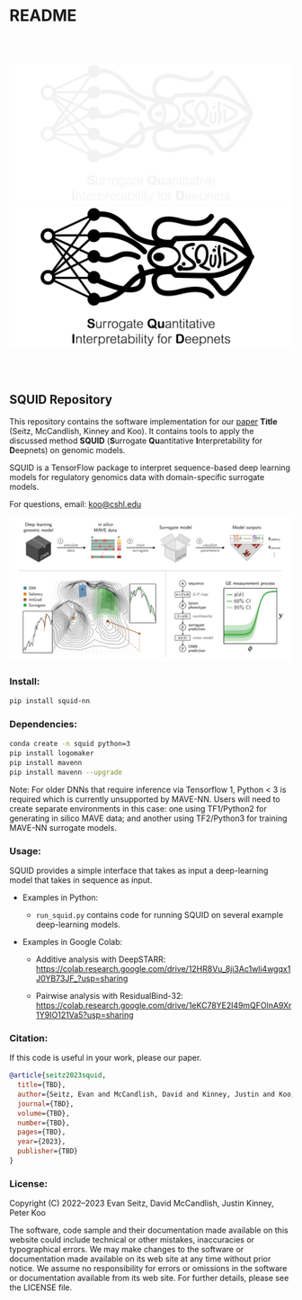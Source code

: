 # README

<br/><br/>

![logo_dark](./images/logo_dark.png#gh-dark-mode-only)
![logo_light](./images/logo_light.png#gh-light-mode-only)

<br/><br/>

## SQUID Repository
This repository contains the software implementation for our [paper](https://www.google.com) **Title** (Seitz, McCandlish, Kinney and Koo). It contains tools to apply the discussed method **SQUID** (**S**urrogate **Qu**antitative **I**nterpretability for **D**eepnets) on genomic models.

SQUID is a TensorFlow package to interpret sequence-based deep learning models for regulatory genomics data with domain-specific surrogate models.

For questions, email: koo@cshl.edu

<img src="images/schematic.png" alt="fig" width="1000"/>


### Install:

```bash
pip install squid-nn
```

### Dependencies:

```bash
conda create -n squid python=3
pip install logomaker
pip install mavenn
pip install mavenn --upgrade
```

Note: For older DNNs that require inference via Tensorflow 1, Python < 3 is required which is currently unsupported by MAVE-NN. Users will need to create separate environments in this case: one using TF1/Python2 for generating in silico MAVE data; and another using TF2/Python3 for training MAVE-NN surrogate models.


### Usage:
SQUID provides a simple interface that takes as input a deep-learning model that takes in sequence as input.

- Examples in Python: 

	- `run_squid.py` contains code for running SQUID on several example deep-learning models.

- Examples in Google Colab:

	- Additive analysis with DeepSTARR: https://colab.research.google.com/drive/12HR8Vu_8ji3Ac1wli4wgqx1J0YB73JF_?usp=sharing

	- Pairwise analysis with ResidualBind-32: https://colab.research.google.com/drive/1eKC78YE2l49mQFOlnA9Xr1Y9IO121Va5?usp=sharing


### Citation:
If this code is useful in your work, please our paper.

```bibtex
@article{seitz2023squid,
  title={TBD},
  author={Seitz, Evan and McCandlish, David and Kinney, Justin and Koo, Peter},
  journal={TBD},
  volume={TBD},
  number={TBD},
  pages={TBD},
  year={2023},
  publisher={TBD}
}
```

### License:
Copyright (C) 2022–2023 Evan Seitz, David McCandlish, Justin Kinney, Peter Koo

The software, code sample and their documentation made available on this website could include technical or other mistakes, inaccuracies or typographical errors. We may make changes to the software or documentation made available on its web site at any time without prior notice. We assume no responsibility for errors or omissions in the software or documentation available from its web site. For further details, please see the LICENSE file.
